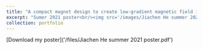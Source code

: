 ```yaml
---
title: "A compact magnet design to create low-gradient magnetic field in the presence of magnetic shielding"
excerpt: "Sumer 2021 poster<br/><img src='/images/Jiachen He summer 2021 poster.png'>"
collection: portfolio
---
```


[Download my poster]('/files/Jiachen He summer 2021 poster.pdf')